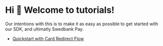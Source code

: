 # Hi 👋 Welcome to tutorials!

Our intentions with this is to make it as easy as possible to get started with
our SDK, and ultimatly Swedbank Pay.

- [Quickstart with Card Redirect Flow](quickstart-card-redirect.md)
